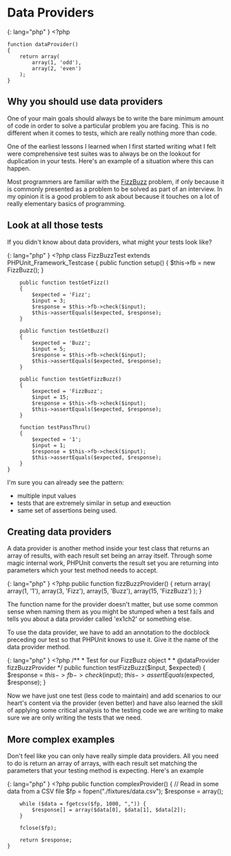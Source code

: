 # Data Providers
{: lang="php" }
    <?php

    function dataProvider()
    {
        return array(
            array(1, 'odd'),
            array(2, 'even')
        );
    }

## Why you should use data providers
One of your main goals should always be to write the bare minimum amount of
code in order to solve a particular problem you are facing. This is no different
when it comes to tests, which are really nothing more than code.

One of the earliest lessons I learned when I first started writing what I felt
were comprehensive test suites was to always be on the lookout for duplication
in your tests. Here's an example of a situation where this can happen.

Most programmers are familiar with the [FizzBuzz](http://en.wikipedia.org/wiki/FizzBuzz)
problem, if only because it is commonly presented as a problem to be solved
as part of an interview. In my opinion it is a good problem to ask about
because it touches on a lot of really elementary basics of programming.

## Look at all those tests
If you didn't know about data providers, what might your tests look like?
 
{: lang="php" }
    <?php
    class FizzBuzzTest extends PHPUnit_Framework_Testcase
    {
        public function setup()
        {
            $this->fb = new FizzBuzz();
        }

        public function testGetFizz()
        {
            $expected = 'Fizz';
            $input = 3;
            $response = $this->fb->check($input);
            $this->assertEquals($expected, $response);
        }

        public function testGetBuzz()
        {
            $expected = 'Buzz';
            $input = 5;
            $response = $this->fb->check($input);
            $this->assertEquals($expected, $response);
        }

        public function testGetFizzBuzz()
        {
            $expected = 'FizzBuzz';
            $input = 15;
            $response = $this->fb->check($input);
            $this->assertEquals($expected, $response);
        }

        function testPassThru()
        {
            $expected = '1';
            $input = 1;
            $response = $this->fb->check($input);
            $this->assertEquals($expected, $response);
        }
    }

I'm sure you can already see the pattern:

* multiple input values
* tests that are extremely similar in setup and exeuction
* same set of assertions being used.

## Creating data providers

A data provider is another method inside your test class that returns an
array of results, with each result set being an array itself. Through
some magic internal work, PHPUnit converts the result set you are returning
into parameters which your test method needs to accept.

{: lang="php" }
    <?php
    public function fizzBuzzProvider()
    {
        return array(
            array(1, '1'),
            array(3, 'Fizz'),
            array(5, 'Buzz'),
            array(15, 'FizzBuzz')
        );
    }

The function name for the provider doesn't matter, but use some common
sense when naming them as you might be stumped when a test fails and
tells you about a data provider called 'ex1ch2' or something else.

To use the data provider, we have to add an annotation to the docblock
preceding our test so that PHPUnit knows to use it. Give it the name of
the data provider method.

{: lang="php" }
    <?php
    /**
     * Test for our FizzBuzz object
     *
     * @dataProvider fizzBuzzProvider
     */
    public function testFizzBuzz($input, $expected)
    {
        $response = $this->fb->check($input);
        $this->assertEquals($expected, $response);
    }

Now we have just one test (less code to maintain) and add scenarios to our
heart's content via the provider (even better) and have also learned the
skill of applying some critical analysis to the testing code we are writing
to make sure we are only writing the tests that we need.

## More complex examples

Don't feel like you can only have really simple data providers. All you need
to do is return an array of arrays, with each result set matching the
parameters that your testing method is expecting. Here's an example

{: lang="php" }
    <?php
    public function complexProvider()
    {
        // Read in some data from a CSV file
        $fp = fopen("./fixtures/data.csv");
        $response = array();
        
        while ($data = fgetcsv($fp, 1000, ",")) {
            $response[] = array($data[0], $data[1], $data[2]);
        }

        fclose($fp);

        return $response;
    }

